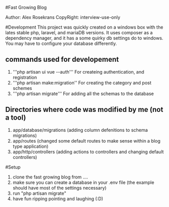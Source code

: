 #Fast Growing Blog

Author: Alex Rosekrans
CopyRight: interview-use-only

#Development
This project was quickly created on a windows box with the lates stable php, laravel, and mariaDB versions.  It uses composer as a dependency manager, and it has a some quirky db settings do to windows.  You may have to configure your database differently.

## commands used for developement
1. '''php artisan ui vue --auth''' For createing authentication, and registration
2. '''php artisan make:migration'' For creating the category and post schemes
3. '''php artisan migrate''' For adding all the schemas to the database

## Directories where code was modified by me (not a tool)
1. app/database/migrations (adding column defenitions to schema migrations)
2. app/routes (changed some default routes to make sense within a blog type application)
3. app/http/controllers (adding actions to controllers and changing default controllers)


#Setup
1. clone the fast growing blog from ....
2. make sure you can create a database in your .env file (the example should have most of the settings necessary)
3. run "php artisan migrate"
4. have fun ripping pointing and laughing (:D)

